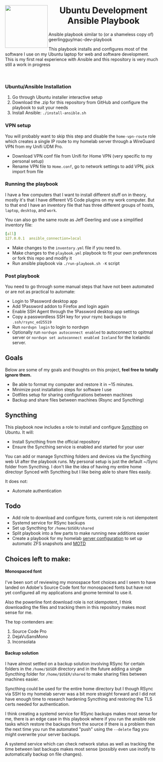 <div id="toc">
  <ul align="center" style="list-style: none;">
    <summary>
      <img align="left" margin-right: 1em;" src="./Tag-CoF-Orange-Digital.svg" width="140">
      <h1>Ubuntu Development Ansible Playbook</h1>
    </summary>
  </ul>
</div>

<div id="toc">
  <p>Ansible playbook similar to (or a shameless copy of) <a href="https://github.com/geerlingguy/mac-dev-playbook">geerlingguy/mac-dev-playbook</a></p>
  
  <p>This playbook installs and configures most of the software I use on my Ubuntu laptop for web and software development. This is my first real experience with Ansible and this repository is very much still a work in progress</p>
</div>
<br>

### Ubuntu/Ansible Installation

1. Go through Ubuntu installer interactive setup
2. Download the .zip for this repository from GitHub and configure the playbook to suit your needs
3. Install Ansible: `./install-ansible.sh`

### VPN setup

You will probably want to skip this step and disable the `home-vpn-route` role which creates a single IP route to my homelab server through a WireGuard VPN from my Unifi UDM Pro.

- Download VPN conf file from Unifi for Home VPN (very specific to my personal setup)
- Rename VPN file to `Home.conf`, go to network settings to add VPN, pick import from file

### Running the playbook

I have a few computers that I want to install different stuff on in theory, mostly it's that I have different VS Code plugins on my work computer. But to that end I have an inventory file that has three different groups of hosts, `laptop`, `desktop`, and `work`.

You can also go the same route as Jeff Geerling and use a simplified inventory file:

```yaml
[all]
127.0.0.1  ansible_connection=local
```

- Make changes to the `inventory.yml` file if you need to.
- Make changes to the `playbook.yml` playbook to fit your own preferences or fork this repo and modify it
- Run ansible playbook via `./run-playbook.sh -K` script

### Post playbook

You need to go through some manual steps that have not been automated or are not as practical to automate:

- Login to 1Password desktop app
- Add 1Password addon to Firefox and login again
- Enable SSH Agent through the 1Password desktop app settings
- Copy a passwordless SSH key for your rsync backups to `.ssh/rsync_ed25519`
- Run `nordvpn login` to login to nordvpn
- Optionally run `nordvpn autoconnect enabled` to autoconnect to opitmal server or `nordvpn set autoconnect enabled Iceland` for the Icelandic server.

## Goals

Below are some of my goals and thoughts on this project, **feel free to totally ignore them.**

- Be able to format my computer and restore it in ~15 minutes.
- Minimize post installation steps for software I use
- Dotfiles setup for sharing configurations between machines
- Backup and share files between machines (Rsync and Syncthing)

## Syncthing

This playbook now includes a role to install and configure [Syncthing](https://syncthing.net/) on Ubuntu. It will:

- Install Syncthing from the official repository
- Ensure the Syncthing service is enabled and started for your user

You can add or manage Syncthing folders and devices via the Syncthing web UI after the playbook runs. My personal setup is just the default ~/Sync folder from Syncthing. I don't like the idea of having my entire home directoyr Synced with Syncthing but I like being able to share files easily.

It does not:

- Automate authentication

## Todo

- Add role to download and configure fonts, current role is not idempotent
- Systemd service for RSync backups
- Set up Syncthing for `/home/$USER/shared`
- Split playbook into a few parts to make running new additions easier
- Create a playbook for my homelab [server configuration](./SERVER.md) to set up automatic ZFS snapshots and [MOTD](https://github.com/HermannBjorgvin/MOTD)

## Choices left to make:

#### Monospaced font

I've been sort of reviewing my monospace font choices and I seem to have landed on Adobe's Source Code font for monospaced fonts but have not yet configured all my applications and gnome terminal to use it.

Also the powerline font download role is not idempotent, I think downloading the files and tracking them in this repository makes most sense for me.

The top contenders are:

1. Source Code Pro
2. DejaVuSansMono
3. Inconsolata

#### Backup solution

I have almost settled on a backup solution involving RSync for certain folders in the `/home/$USER` directory and in the future adding a single Syncthing folder for `/home/$USER/shared` to make sharing files between machines easier.

Syncthing could be used for the entire home directory but I though RSync via SSH to my homelab server was a bit more straight forward and I did not have enough time to research hardening Syncthing and restoring the TLS certs needed for authentication.

I think creating a systemd service for RSync backups makes most sense for me, there is an edge case in this playbook where if you run the ansible role tasks which restore the backups from the source if there is a problem then the next time you run the automated "push" using the `--delete` flag you might overwrite your server backups.

A systemd service which can check network status as well as tracking the time between last backups makes most sense (possibly even use inotify to automatically backup on file changes).
